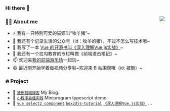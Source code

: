 ### Hi there 👋

<!--
**godbasin/godbasin** is a ✨ _special_ ✨ repository because its `README.md` (this file) appears on your GitHub profile.

Here are some ideas to get you started:

- 🔭 I’m currently working on ...
- 🌱 I’m currently learning ...
- 👯 I’m looking to collaborate on ...
- 🤔 I’m looking for help with ...
- 💬 Ask me about ...
- 📫 How to reach me: ...
- 😄 Pronouns: ...
- ⚡ Fun fact: ...
-->
<img align="right" src="https://github-readme-stats.vercel.app/api?username=godbasin&show_icons=true&count_private=true&hide_border=true&cache_seconds=1900"/>

### 👨‍🚒 About me

- ⚡ 我有一只特别可爱的猫猫叫“牧羊猪”~
- 🤔 我还有个记录生活的公众号（id：牧羊的猪），不过不怎么写技术哦~
- 💬 我写了一本 [Vue 的开源书叫《深入理解Vue.js实战》](http://www.godbasin.com/vue-ebook/)~
- 🔭 我还有一个拉勾教育的专栏叫做《前端进击笔记》~
- 📫 欢迎来[我的前端游乐场](https://godbasin.github.io/front-end-playground/)一起玩~
- 😄 最近刚开始学着做视频分享啦~欢迎来 B 站围观哦（id: 被删）~

### 🔥 Project

- 🔰 [`被删前端博客`](https://github.com/godbasin/godbasin.github.io) My Blog.
- 🌱 [`小程序最佳实践`](https://github.com/godbasin/wxapp-typescript-demo) Miniprogram typescript demo.
- 📃 [`vue select2 component`](https://github.com/godbasin/vue-select2) [`box2djs-tutorial`](https://github.com/godbasin/box2djs-tutorial) [`《深入理解Vue.js实战》`](https://github.com/godbasin/vue-ebook)  ...
